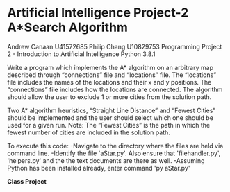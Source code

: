 # Artificial Intelligence Project-2 A*Search Algorithm
Andrew Canaan 
U41572685
Philip Chang
U10829753
Programming Project 2 - Introduction to Artificial Intelligence
Python 3.8.1

Write a program which implements the A* algorithm on an arbitrary map described through “connections” file and “locations” file. The “locations” file includes the names of the locations and their x and y positions. The “connections” file includes how the locations are connected.  The algorithm should allow the user to exclude 1 or more cities from the solution path. 

Two A* algorithm heuristics, “Straight Line Distance” and “Fewest Cities" should be implemented and the user should select which one should be used for a given run. Note: The “Fewest Cities” is the path in which the fewest number of cities are included in the solution path. 

To execute this code:
-Navigate to the directory where the files are held via command line.
-Identify the file 'aStar.py'. Also ensure that 'filehandler.py', 'helpers.py' and the the text documents are there as well.
-Assuming Python has been installed already, enter command 'py aStar.py'

**Class Project**